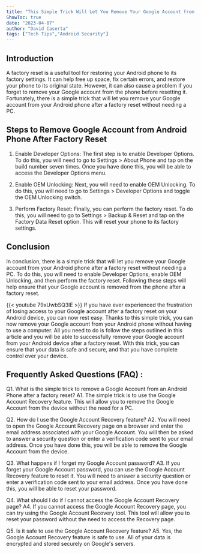 ```yaml
---
title: "This Simple Trick Will Let You Remove Your Google Account from Android Phone After Factory Reset - No PC Needed!"
ShowToc: true 
date: "2023-04-07"
author: "David Caserta" 
tags: ["Tech Tips","Android Security"]
---
```

## Introduction 
A factory reset is a useful tool for restoring your Android phone to its factory settings. It can help free up space, fix certain errors, and restore your phone to its original state. However, it can also cause a problem if you forget to remove your Google account from the phone before resetting it. Fortunately, there is a simple trick that will let you remove your Google account from your Android phone after a factory reset without needing a PC. 

## Steps to Remove Google Account from Android Phone After Factory Reset
1. Enable Developer Options: The first step is to enable Developer Options. To do this, you will need to go to Settings > About Phone and tap on the build number seven times. Once you have done this, you will be able to access the Developer Options menu. 

2. Enable OEM Unlocking: Next, you will need to enable OEM Unlocking. To do this, you will need to go to Settings > Developer Options and toggle the OEM Unlocking switch. 

3. Perform Factory Reset: Finally, you can perform the factory reset. To do this, you will need to go to Settings > Backup & Reset and tap on the Factory Data Reset option. This will reset your phone to its factory settings. 

## Conclusion
In conclusion, there is a simple trick that will let you remove your Google account from your Android phone after a factory reset without needing a PC. To do this, you will need to enable Developer Options, enable OEM Unlocking, and then perform the factory reset. Following these steps will help ensure that your Google account is removed from the phone after a factory reset.

{{< youtube 79xUwbSQ3lE >}} 
If you have ever experienced the frustration of losing access to your Google account after a factory reset on your Android device, you can now rest easy. Thanks to this simple trick, you can now remove your Google account from your Android phone without having to use a computer. All you need to do is follow the steps outlined in this article and you will be able to successfully remove your Google account from your Android device after a factory reset. With this trick, you can ensure that your data is safe and secure, and that you have complete control over your device.

## Frequently Asked Questions (FAQ) :
Q1. What is the simple trick to remove a Google Account from an Android Phone after a factory reset?
A1. The simple trick is to use the Google Account Recovery feature. This will allow you to remove the Google Account from the device without the need for a PC. 

Q2. How do I use the Google Account Recovery feature?
A2. You will need to open the Google Account Recovery page on a browser and enter the email address associated with your Google Account. You will then be asked to answer a security question or enter a verification code sent to your email address. Once you have done this, you will be able to remove the Google Account from the device.

Q3. What happens if I forget my Google Account password?
A3. If you forget your Google Account password, you can use the Google Account Recovery feature to reset it. You will need to answer a security question or enter a verification code sent to your email address. Once you have done this, you will be able to reset your password.

Q4. What should I do if I cannot access the Google Account Recovery page?
A4. If you cannot access the Google Account Recovery page, you can try using the Google Account Recovery tool. This tool will allow you to reset your password without the need to access the Recovery page.

Q5. Is it safe to use the Google Account Recovery feature?
A5. Yes, the Google Account Recovery feature is safe to use. All of your data is encrypted and stored securely on Google's servers.


